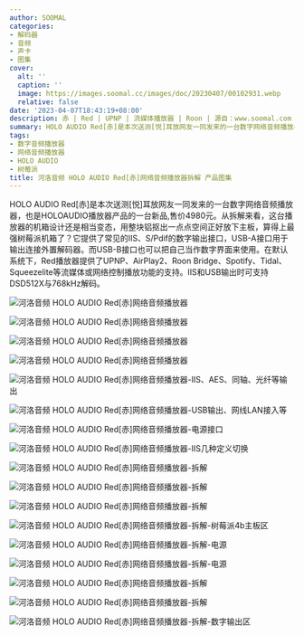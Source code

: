 ```yaml
---
author: SOOMAL
categories:
- 解码器
- 音频
- 声卡
- 图集
cover:
  alt: ''
  caption: ''
  image: https://images.soomal.cc/images/doc/20230407/00102931.webp
  relative: false
date: '2023-04-07T18:43:19+08:00'
description: 赤 | Red | UPNP | 流媒体播放器 | Roon | 源自：www.soomal.com | 版权：原创 |  平均/总评分：10.00/70
summary: HOLO AUDIO Red[赤]是本次送测[悦]耳放网友一同发来的一台数字网络音频播放器，也是HOLOAUDIO播放器产品的一台新品,售价4980元。它提供了常见的IIS、S/Pdif的数字输出接口，USB-A接口用于输出连接外置解码器。而USB-B接口也可以把自己当作数字界面来使用……
tags:
- 数字音频播放器
- 网络音频播放器
- HOLO AUDIO
- 树莓派
title: 河洛音频 HOLO AUDIO Red[赤]网络音频播放器拆解 产品图集
---
```


HOLO AUDIO Red[赤]是本次送测[悦]耳放网友一同发来的一台数字网络音频播放器，也是HOLOAUDIO播放器产品的一台新品,售价4980元。从拆解来看，这台播放器的机箱设计还是相当变态，用整块铝抠出一点点空间正好放下主板，算得上最强树莓派机箱了？它提供了常见的IIS、S/Pdif的数字输出接口，USB-A接口用于输出连接外置解码器。而USB-B接口也可以把自己当作数字界面来使用。在默认系统下，Red播放器提供了UPNP、AirPlay2、Roon Bridge、Spotify、Tidal、Squeezelite等流媒体或网络控制播放功能的支持。IIS和USB输出时可支持DSD512X与768kHz解码。


![河洛音频 HOLO AUDIO Red[赤]网络音频播放器](https://images.soomal.cc/images/doc/20230407/00102916.webp)




![河洛音频 HOLO AUDIO Red[赤]网络音频播放器](https://images.soomal.cc/images/doc/20230407/00102919.webp)




![河洛音频 HOLO AUDIO Red[赤]网络音频播放器](https://images.soomal.cc/images/doc/20230407/00102917.webp)




![河洛音频 HOLO AUDIO Red[赤]网络音频播放器](https://images.soomal.cc/images/doc/20230407/00102918.webp)




![河洛音频 HOLO AUDIO Red[赤]网络音频播放器-IIS、AES、同轴、光纤等输出](https://images.soomal.cc/images/doc/20230407/00102921.webp)




![河洛音频 HOLO AUDIO Red[赤]网络音频播放器-USB输出、网线LAN接入等](https://images.soomal.cc/images/doc/20230407/00102922.webp)




![河洛音频 HOLO AUDIO Red[赤]网络音频播放器-电源接口](https://images.soomal.cc/images/doc/20230407/00102923.webp)




![河洛音频 HOLO AUDIO Red[赤]网络音频播放器-IIS几种定义切换](https://images.soomal.cc/images/doc/20230407/00102920.webp)




![河洛音频 HOLO AUDIO Red[赤]网络音频播放器-拆解](https://images.soomal.cc/images/doc/20230407/00102924.webp)




![河洛音频 HOLO AUDIO Red[赤]网络音频播放器-拆解](https://images.soomal.cc/images/doc/20230407/00102925.webp)




![河洛音频 HOLO AUDIO Red[赤]网络音频播放器-拆解](https://images.soomal.cc/images/doc/20230407/00102926.webp)




![河洛音频 HOLO AUDIO Red[赤]网络音频播放器-拆解-树莓派4b主板区](https://images.soomal.cc/images/doc/20230407/00102927.webp)




![河洛音频 HOLO AUDIO Red[赤]网络音频播放器-拆解-电源](https://images.soomal.cc/images/doc/20230407/00102928.webp)




![河洛音频 HOLO AUDIO Red[赤]网络音频播放器-拆解-电源](https://images.soomal.cc/images/doc/20230407/00102929.webp)




![河洛音频 HOLO AUDIO Red[赤]网络音频播放器-拆解](https://images.soomal.cc/images/doc/20230407/00102930.webp)




![河洛音频 HOLO AUDIO Red[赤]网络音频播放器-拆解](https://images.soomal.cc/images/doc/20230407/00102932.webp)




![河洛音频 HOLO AUDIO Red[赤]网络音频播放器-拆解-数字输出区](https://images.soomal.cc/images/doc/20230407/00102933.webp)